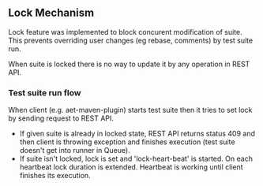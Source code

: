 ## Lock Mechanism

Lock feature was implemented to block concurent modification of suite. This prevents overriding user changes (eg rebase, comments) by test suite run.

When suite is locked there is no way to update it by any operation in REST API.  

### Test suite run flow

When client (e.g. aet-maven-plugin) starts test suite then it tries to set lock by sending request to REST API.

* If given suite is already in locked state, REST API returns status 409 and then client is throwing exception and finishes execution (test suite doesn't get into runner in Queue).
* If suite isn't locked, lock is set and 'lock-heart-beat' is started. On each heartbeat lock duration is extended. Heartbeat is working until client finishes its execution.  
